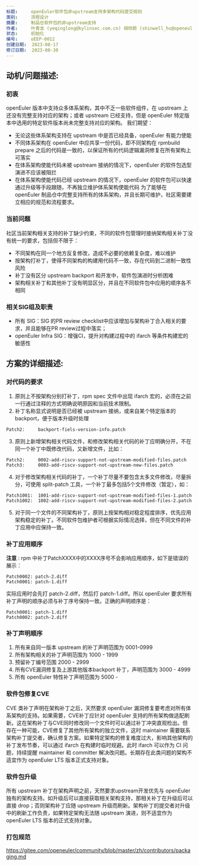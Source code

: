 ```yaml
---
标题:     openEuler软件包非upstream支持多架构代码提交规则
类别:     流程设计
摘要:     制品仓软件包的非upstream支持
作者:     叶青龙 (yeqinglong@kylinsec.com.cn) 胡欣蔚 (shinwell_hu@openeuler.sh)
状态:     初始化
编号:     oEEP-0012
创建日期:  2023-08-17
修订日期:  2023-08-30
---
```


## 动机/问题描述:

### 初衷
openEuler 版本中支持众多体系架构，其中不乏一些软件组件，在 upstream 上还没有完整支持对应的架构；或者 upstream 已经支持，但是 openEuler 特定版本中选用的特定软件版本尚未完整支持对应的架构。
我们期望：
- 无论这些体系架构支持在 upstream 中是否已经具备，openEuler 有能力使能
- 不同体系架构在 openEuler 中应共享一份代码，即不同架构在 rpmbuild prepare 之后的代码是一致的，以保证所有的代码逻辑漏洞修复在所有架构上可落实
- 在体系架构使能代码未被 upstream 接纳的情况下，openEuler 的软件包选型演进不应该被阻拦
- 在体系架构使能代码已经 upstream 的情况下，openEuler 的软件包可以快速通过升级等手段跟随，不再独立维护体系架构使能代码
为了能够在 openEuler 制品仓中完整支持所有的体系架构，并且长期可维护，社区需要建立相应的规范和流程要求。

### 当前问题
社区当前架构相关支持的补丁缺少约束，不同的软件包管理时接纳架构相关补丁没有统一的要求，包括但不限于：
  - 不同架构在同一个地方反复修改，造成不必要的依赖复杂度，难以维护
  - 按架构打补丁，使得不同架构的构建用代码不一致，存在代码到二进制一致性风险
  - 补丁没有区分 upstream backport 和开发中，软件包演进时分析困难
  - 架构相关补丁和其他补丁没有明显区分，并且在不同软件包中应用的顺序各不相同

### 相关SIG组及职责
- 所有 SIG：SIG 的PR review checklist中应该增加与架构补丁合入相关的要求，并且能够在PR review过程中落实；
- openEuler Infra SIG：增强CI，提升对构建过程中的 ifarch 等条件构建宏的敏感性

## 方案的详细描述:
### 对代码的要求
1. 原则上不按架构分别打补丁，rpm spec 文件中出现 ifarch 宏的，必须在之前一行通过注释的方式明确说明原因和当前技术限制。
2. 补丁名称显式说明是否已经被 upstream 接纳，或来自某个特定版本的backport，便于版本升级时处理
```
Patch2:		backport-fiels-version-info.patch
```
3. 原则上新增架构相关代码文件，和修改架构相关代码的补丁应明确分开，不在同一个补丁中既修改代码，又新增文件，比如：
```
Patch2:		0002-add-riscv-support-not-upstream-modified-files.patch
Patch3:		0003-add-riscv-support-not-upstream-new-files.patch
```
4. 对于修改架构相关代码的补丁，一个补丁尽量不要包含太多文件修改，尽量拆分，可使用 split-patch 工具，一个补丁最多包括5个文件修改（暂定），如：
```
Patch1001:	1001-add-riscv-support-not-upstream-modified-files-1.patch
Patch1002:  1002-add-riscv-support-not-upstream-modified-files-2.patch
```
5. 对于同一个文件的不同架构补丁，原则上按架构相对稳定程度排序，优先应用架构稳定的补丁。不同软件包维护者可根据实际情况选择，但在不同文件的补丁应用中应保持一致。
### 补丁应用顺序
**注意** : rpm 中补丁PatchXXXX中的XXXX序号不会影响应用顺序，如下是错误的展示：
```rpm
Patch0002: patch-2.diff
Patch0001: patch-1.diff
```
实际应用时会先打 patch-2.diff，然后打 patch-1.diff。所以 openEuler 要求所有补丁声明的顺序必须与补丁序号保持一致。正确的声明顺序是：
```
Patch0001: patch-1.diff
Patch0002: patch-2.diff
```
### 补丁声明顺序
1. 所有来自同一版本 upstream 的补丁声明范围为 0001-0999
2. 所有架构相关的补丁声明范围为 1000 - 1999
3. 预留补丁编号范围 2000 - 2999
4. 所有CVE漏洞修复及上游其他版本backport 补丁，声明范围为 3000 - 4999
5. 所有 openEuler 特性补丁声明范围为 5000 -

### 软件包修复CVE
CVE 类补丁声明在架构补丁之后，天然要求 openEuler 漏洞修复要考虑对所有体系架构的支持。如果需要，CVE补丁应针对 openEuler 支持的所有架构做适配刷新。这在架构补丁与CVE同时修改同一个文件时可以通过补丁冲突直观检出。但存在一种可能，CVE修复了其他所有架构的独立文件，这时 maintainer 需要联系架构补丁提交者，确认修复方案。如果特定架构的修复难度过大，影响其他架构的补丁发布节奏，可以通过 ifarch 在构建时临时规避。此时 ifarch 可以作为 CI 问题，持续提醒 maintainer 和 committer 解决改问题。长期存在此类问题的架构不适宜作为 openEuler LTS 版本正式支持对象。

### 软件包升级
所有 upstream 补丁在架构声明之前，天然要求upstream开发优先与 openEuler 独有的架构支持。如升级后可以直接获取相关架构支持，那相关补丁在升级后可以直接 drop；否则架构补丁应随 upstream 升级而刷新。架构补丁的提交者对升级中的刷新工作负责，如果特定架构无法随 upstream 演进，则不适宜作为 openEuler LTS 版本的正式支持对象。

### 打包规范
https://gitee.com/openeuler/community/blob/master/zh/contributors/packaging.md